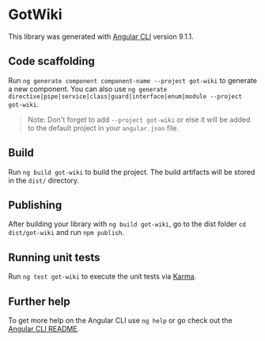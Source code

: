 # GotWiki

This library was generated with [Angular CLI](https://github.com/angular/angular-cli) version 9.1.1.

## Code scaffolding

Run `ng generate component component-name --project got-wiki` to generate a new component. You can also use `ng generate directive|pipe|service|class|guard|interface|enum|module --project got-wiki`.
> Note: Don't forget to add `--project got-wiki` or else it will be added to the default project in your `angular.json` file. 

## Build

Run `ng build got-wiki` to build the project. The build artifacts will be stored in the `dist/` directory.

## Publishing

After building your library with `ng build got-wiki`, go to the dist folder `cd dist/got-wiki` and run `npm publish`.

## Running unit tests

Run `ng test got-wiki` to execute the unit tests via [Karma](https://karma-runner.github.io).

## Further help

To get more help on the Angular CLI use `ng help` or go check out the [Angular CLI README](https://github.com/angular/angular-cli/blob/master/README.md).
